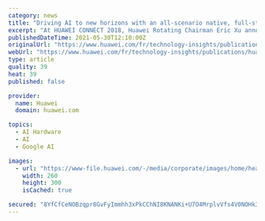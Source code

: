 ```yaml
---
category: news
title: "Driving AI to new horizons with an all-scenario native, full-stack solution"
excerpt: "At HUAWEI CONNECT 2018, Huawei Rotating Chairman Eric Xu announced Huawei's AI strategy and full-stack, all-scenario AI portfolio. Here we take a detailed look at what the strategy involves and the features and benefits of each of the solutions."
publishedDateTime: 2021-05-30T12:10:00Z
originalUrl: "https://www.huawei.com/fr/technology-insights/publications/huawei-tech/86/driving-ai-to-new-horizons"
webUrl: "https://www.huawei.com/fr/technology-insights/publications/huawei-tech/86/driving-ai-to-new-horizons"
type: article
quality: 39
heat: 39
published: false

provider:
  name: Huawei
  domain: huawei.com

topics:
  - AI Hardware
  - AI
  - Google AI

images:
  - url: "https://www-file.huawei.com/-/media/corporate/images/home/head-pic/2020/p40-nav-en.jpg"
    width: 260
    height: 300
    isCached: true

secured: "8YfCfCeNOBzqpr8GvFyImmhh3xPkCChNI8KNANKi+U7O4MrplvVfs4V0NOHk3nzRg+Ss4CMpiT2/D052uSTbQJ7kzzCcLkIMMy5mSdkg1PL8g/fGaLylXYDCui0QrvLofD0t36CkK6SUlW6vE8McUVVE3dULsEBcAFoPE5zNs9kk5S6/y/pxXxlgmYaSRr2pVlZiBsUKazuj/4GSYDie/5b6m+8CUMBLNC20JxjSZPMZV/PCM6ezGrT1wf1mVO8kWlkPTO8h6viHXVPKOw2MmoflW4STaelMLjV8p/e7Vbo30UrXEu1yOsvmW47PI6bfZtVLdTAuWXs0lAWirVpzjWDtFy5iyjoGBmgFDLqomK4=;pXYO3lOU7PqdaYDRZ7jmXg=="
---
```


